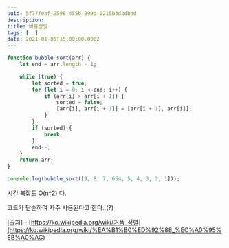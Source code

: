 ```yaml
---
uuid: 5f77feaf-9596-455b-999d-0215b3d2db4d
description: 
title: 버블정렬
tags: [  ]
date: 2021-01-05T15:00:00.000Z
---
```







```jsx
function bubble_sort(arr) {
    let end = arr.length - 1;

    while (true) {
        let sorted = true;
        for (let i = 0; i < end; i++) {
            if (arr[i] > arr[i + 1]) {
                sorted = false;
                [arr[i], arr[i + 1]] = [arr[i + 1], arr[i]];
            }
        }
        if (sorted) {
            break;
        }
        end--;
    }
    return arr;
}

console.log(bubble_sort([9, 8, 7, 654, 5, 4, 3, 2, 1]));
```

시간 복잡도 O(n^2) 다.

코드가 단순하여 자주 사용된다고 한다..(?)

[출처] - [https://ko.wikipedia.org/wiki/거품_정렬](https://ko.wikipedia.org/wiki/%EA%B1%B0%ED%92%88_%EC%A0%95%EB%A0%AC)